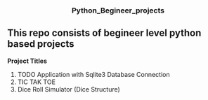 <div align="center">


### Python_Begineer_projects

</div>

This repo consists of begineer level python based projects
---
**Project Titles**
1. TODO Application with Sqlite3 Database Connection
2. TIC TAK TOE
3. Dice Roll Simulator (Dice Structure)
